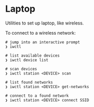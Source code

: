 # Laptop

Utilities to set up laptop, like wireless.

To connect to a wireless network:

```fish
# jump into an interactive prompt
❯ iwctl

# list available devices
❯ iwctl device list

# scan devices
❯ iwctl station <DEVICE> scan

# list found networks
❯ iwctl station <DEVICE> get-networks

# connect to a found network
❯ iwctl station <DEVICE> connect SSID
```
